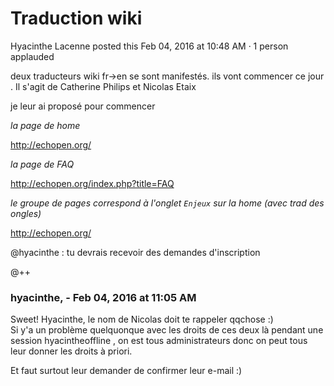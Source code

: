 #  Traduction wiki

Hyacinthe Lacenne posted this Feb 04, 2016 at 10:48 AM · 1 person applauded

deux traducteurs wiki fr-&gt;en se sont manifestés. ils vont commencer ce jour
. Il s'agit de Catherine Philips et Nicolas Etaix  
  
je leur ai proposé pour commencer  
  
_la page de home_

<http://echopen.org/>

  

_la page de FAQ_

  

<http://echopen.org/index.php?title=FAQ>

  

_le groupe de pages correspond à l'onglet `Enjeux` sur la home (avec trad des
ongles)_

<http://echopen.org/>  
  
@hyacinthe : tu devrais recevoir des demandes d'inscription  
  
@++

### **hyacinthe,** - Feb 04, 2016 at 11:05 AM

Sweet! Hyacinthe, le nom de Nicolas doit te rappeler qqchose :)  
Si y'a un problème quelquonque avec les droits de ces deux là pendant une
session hyacintheoffline , on est tous administrateurs donc on peut tous leur donner
les droits à priori.  
  
Et faut surtout leur demander de confirmer leur e-mail :)


